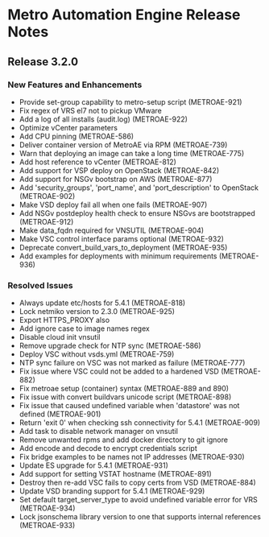 # Metro Automation Engine Release Notes
## Release 3.2.0
### New Features and Enhancements
* Provide set-group capability to metro-setup script (METROAE-921)
* Fix regex of VRS el7 not to pickup VMware
* Add a log of all installs (audit.log) (METROAE-922)
* Optimize vCenter parameters
* Add CPU pinning (METROAE-586)
* Deliver container version of MetroAE via RPM (METROAE-739)
* Warn that deploying an image can take a long time (METROAE-775)
* Add host reference to vCenter (METROAE-812)
* Add support for VSP deploy on OpenStack (METROAE-842)
* Add support for NSGv bootstrap on AWS (METROAE-877)
* Add 'security_groups', 'port_name', and 'port_description' to OpenStack (METROAE-902)
* Make VSD deploy fail all when one fails (METROAE-907)
* Add NSGv postdeploy health check to ensure NSGvs are bootstrapped (METROAE-912)
* Make data_fqdn required for VNSUTIL (METROAE-904)
* Make VSC control interface params optional (METROAE-932)
* Deprecate convert_build_vars_to_deployment (METROAE-935)
* Add examples for deployments with minimum requirements (METROAE-936)
### Resolved Issues
* Always update etc/hosts for 5.4.1 (METROAE-818)
* Lock netmiko version to 2.3.0 (METROAE-925)
* Export HTTPS_PROXY also
* Add ignore case to image names regex
* Disable cloud init vnsutil
* Remove upgrade check for NTP sync (METROAE-586)
* Deploy VSC without vsds.yml (METROAE-759)
* NTP sync failure on VSC was not marked as failure (METROAE-777)
* Fix issue where VSC could not be added to a hardened VSD (METROAE-882)
* Fix metroae setup (container) syntax (METROAE-889 and 890)
* Fix issue with convert buildvars unicode script (METROAE-898)
* Fix issue that caused undefined variable when 'datastore' was not defined (METROAE-901)
* Return 'exit 0' when checking ssh connectivity for 5.4.1 (METROAE-909)
* Add task to disable network manager on vnsutil
* Remove unwanted rpms and add docker directory to git ignore
* Add encode and decode to encrypt credentials script
* Fix bridge examples to be names not IP addresses (METROAE-930)
* Update ES upgrade for 5.4.1 (METROAE-931)
* Add support for setting VSTAT hostname (METROAE-891)
* Destroy then re-add VSC fails to copy certs from VSD (METROAE-884)
* Update VSD branding support for 5.4.1 (METROAE-929)
* Set default target_server_type to avoid undefined variable error for VRS (METROAE-934)
* Lock jsonschema library version to one that supports internal references (METROAE-933)
